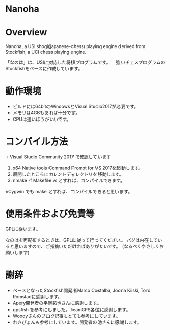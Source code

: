 Nanoha
===

# Overview

Nanoha, a USI shogi(japanese-chess) playing engine derived from Stockfish, a UCI chess playing engine.

「なのは」は、USIに対応した将棋プログラムです。
　強いチェスプログラムのStockfishをベースに作成しています。

# 動作環境
* ビルドには64bitのWindowsとVisual Studio2017が必要です。
* メモリは4GBもあれば十分です。
* CPUは速いほうがいいです。

# コンパイル方法
・Visual Studio Community 2017 で確認しています

  1. x64 Native tools Command Prompt for VS 2017を起動します。
  2. 展開したところにカレントディレクトリを移動します。
  3. nmake -f Makefile.vs とすれば、コンパイルできます。

  ※Cygwin でも make とすれば、コンパイルできると思います。

# 使用条件および免責等
GPLに従います。

なのはを再配布するときは、GPLに従って行ってください。 
バグは内在していると思いますので、ご指摘いただければありがたいです。
 (なるべくやさしくお願いします)

# 謝辞
* ベースとなったStockfish開発者Marco Costalba, Joona Kiiski, Tord Romstadに感謝します。
* Apery開発者の平岡拓也さんに感謝します。
* gpsfish を参考にしました。TeamGPS各位に感謝します。
* Woodyさんのブログ記事もとても参考にしています。
* れさぴょんも参考にしています。開発者の池さんに感謝します。

